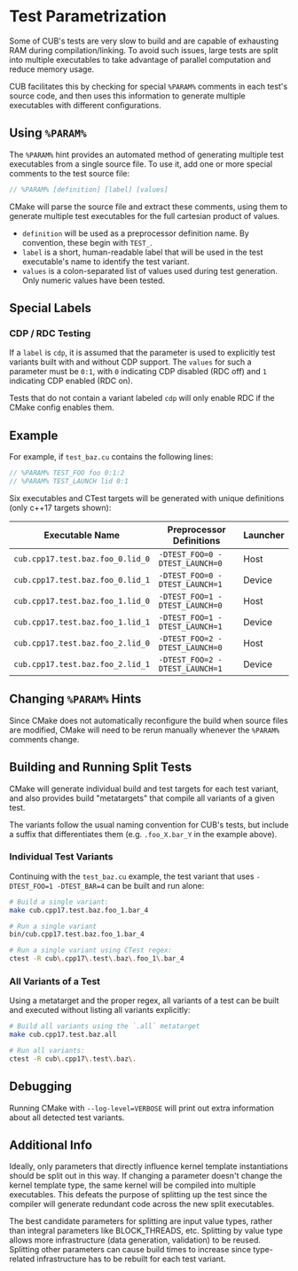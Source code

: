 # Test Parametrization

Some of CUB's tests are very slow to build and are capable of exhausting RAM
during compilation/linking. To avoid such issues, large tests are split into
multiple executables to take advantage of parallel computation and reduce memory
usage.

CUB facilitates this by checking for special `%PARAM%` comments in each test's
source code, and then uses this information to generate multiple executables
with different configurations.

## Using `%PARAM%`

The `%PARAM%` hint provides an automated method of generating multiple test
executables from a single source file. To use it, add one or more special
comments to the test source file:

```cpp
// %PARAM% [definition] [label] [values]
```

CMake will parse the source file and extract these comments, using them to
generate multiple test executables for the full cartesian product of values.

- `definition` will be used as a preprocessor definition name. By convention,
  these begin with `TEST_`.
- `label` is a short, human-readable label that will be used in the test
  executable's name to identify the test variant.
- `values` is a colon-separated list of values used during test generation. Only
  numeric values have been tested.

## Special Labels

### CDP / RDC Testing

If a `label` is `cdp`, it is assumed that the parameter is used to explicitly
test variants built with and without CDP support. The `values` for such a
parameter must be `0:1`, with `0` indicating CDP disabled (RDC off) and `1`
indicating CDP enabled (RDC on).

Tests that do not contain a variant labeled `cdp` will only enable RDC if
the CMake config enables them.

## Example

For example, if `test_baz.cu` contains the following lines:

```cpp
// %PARAM% TEST_FOO foo 0:1:2
// %PARAM% TEST_LAUNCH lid 0:1
```

Six executables and CTest targets will be generated with unique definitions
(only c++17 targets shown):

| Executable Name                  | Preprocessor Definitions       | Launcher  |
|----------------------------------|--------------------------------|-----------|
| `cub.cpp17.test.baz.foo_0.lid_0` | `-DTEST_FOO=0 -DTEST_LAUNCH=0` | Host      |
| `cub.cpp17.test.baz.foo_0.lid_1` | `-DTEST_FOO=0 -DTEST_LAUNCH=1` | Device    |
| `cub.cpp17.test.baz.foo_1.lid_0` | `-DTEST_FOO=1 -DTEST_LAUNCH=0` | Host      |
| `cub.cpp17.test.baz.foo_1.lid_1` | `-DTEST_FOO=1 -DTEST_LAUNCH=1` | Device    |
| `cub.cpp17.test.baz.foo_2.lid_0` | `-DTEST_FOO=2 -DTEST_LAUNCH=0` | Host      |
| `cub.cpp17.test.baz.foo_2.lid_1` | `-DTEST_FOO=2 -DTEST_LAUNCH=1` | Device    |

## Changing `%PARAM%` Hints

Since CMake does not automatically reconfigure the build when source files are
modified, CMake will need to be rerun manually whenever the `%PARAM%` comments
change.

## Building and Running Split Tests

CMake will generate individual build and test targets for each test variant, and
also provides build "metatargets" that compile all variants of a given test.

The variants follow the usual naming convention for CUB's tests, but include a
suffix that differentiates them (e.g. `.foo_X.bar_Y` in the example above).

### Individual Test Variants

Continuing with the `test_baz.cu` example, the test variant that uses
`-DTEST_FOO=1 -DTEST_BAR=4` can be built and run alone:

```bash
# Build a single variant:
make cub.cpp17.test.baz.foo_1.bar_4

# Run a single variant
bin/cub.cpp17.test.baz.foo_1.bar_4

# Run a single variant using CTest regex:
ctest -R cub\.cpp17\.test\.baz\.foo_1\.bar_4
```

### All Variants of a Test

Using a metatarget and the proper regex, all variants of a test can be built and
executed without listing all variants explicitly:

```bash
# Build all variants using the `.all` metatarget
make cub.cpp17.test.baz.all

# Run all variants:
ctest -R cub\.cpp17\.test\.baz\.
```

## Debugging

Running CMake with `--log-level=VERBOSE` will print out extra information about
all detected test variants.

## Additional Info

Ideally, only parameters that directly influence kernel template instantiations
should be split out in this way. If changing a parameter doesn't change the
kernel template type, the same kernel will be compiled into multiple
executables. This defeats the purpose of splitting up the test since the
compiler will generate redundant code across the new split executables.

The best candidate parameters for splitting are input value types, rather than
integral parameters like BLOCK_THREADS, etc. Splitting by value type allows more
infrastructure (data generation, validation) to be reused. Splitting other
parameters can cause build times to increase since type-related infrastructure
has to be rebuilt for each test variant.
